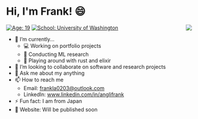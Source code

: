 # Hi, I'm Frank! 😄

<a href="https://www.github.com/frangkli">
<img align="right" src="https://github-readme-stats.vercel.app/api/top-langs/?username=frangkli&theme=merko&hide=vim%20snippet" />
</a>

[![Age: 19](https://img.shields.io/badge/Age-19-blue?style=for-the-badge)](https://en.wikipedia.org/wiki/February_3)
[![School: University of Washington](https://img.shields.io/badge/School-University%20of%20Washington-purple?style=for-the-badge)](https://uw.edu)



- 🔭 I’m currently...
  - 💻 Working on portfolio projects
  - 📄 Conducting ML research
  - 🦀 Playing around with rust and elixir
- 👀 I’m looking to collaborate on software and research projects
- 💬 Ask me about my anything
- 📫 How to reach me
  - Email: frankla0203@outlook.com
  - LinkedIn: www.linkedin.com/in/anglifrank
- ⚡ Fun fact: I am from Japan
- 🔗 Website: Will be published soon

<!--
## Technologies
|<img src="https://cdn.worldvectorlogo.com/logos/python-5.svg" alt="Python Logo" width="50" height="50"/> <hr> <img src="https://cdn.worldvectorlogo.com/logos/java-4.svg" alt="Java Logo" width="50" height="50"/>| <img src="https://cdn.worldvectorlogo.com/logos/c-1.svg" alt="C Logo" width="50" height="50"/> <hr> <img src="https://cdn.worldvectorlogo.com/logos/c.svg" alt="C++ Logo" width="50" height="50"/> |<img src="https://cdn.worldvectorlogo.com/logos/mysql-6.svg" alt="MySQL Logo" width="50" height="50"/> <hr> <img src="https://miro.medium.com/max/2400/1*8AaAYxLb-VOgGUW8V8JXQA.png" alt="PyTorch Logo" width="50" height="50"/> | <img src="https://cdn.worldvectorlogo.com/logos/react-2.svg" alt="React Logo" width="50" height="50"/> <hr> <img src="https://cdn.worldvectorlogo.com/logos/git-icon.svg" alt="Git Logo" width="50" height="50"/> |<img src="https://cdn.worldvectorlogo.com/logos/linux-tux.svg" alt="Linux Logo" width="50" height="50"/> <hr> <img src="https://cdn.worldvectorlogo.com/logos/mongodb-icon-1.svg" alt="MongoDB Logo" width="50" height="50"/> |<img src="https://cdn.worldvectorlogo.com/logos/logo-javascript.svg" alt="JavaScript Logo" width="50" height="50"/> <hr> <img src="https://cdn.worldvectorlogo.com/logos/typescript.svg" alt="Typescript Logo" width="50" height="50"/> | [![Languages](https://github-readme-stats-sigma-five.vercel.app/api/top-langs/?username=frangkli&theme=ayu-mirage&layout=compact&langs_count=8&hide=vim%20snippet)](https://github.com/frangkli) |
|:---:|:---:|:---:|:---:|:---:|:---:|:---:|

## Trophies

[![trophy](https://github-profile-trophy.vercel.app/?username=frangkli&theme=discord&row=1)](https://github.com/ryo-ma/github-profile-trophy)
-->
